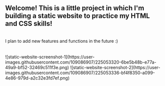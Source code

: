 ## Welcome! This is a little project in which I'm building a static website to practice my HTML and CSS skills!
<br>
I plan to add new features and functions in the future :)
 <br><br><br>
![static-website-screenshot-1](https://user-images.githubusercontent.com/109086907/225053320-6be5b48b-e77a-49a9-bf52-32469c511f3e.png)
![static-website-screenshot-2](https://user-images.githubusercontent.com/109086907/225053336-bf4f8350-a099-4e86-979d-a2c32e3fd7ef.png)
